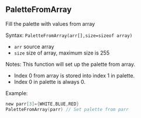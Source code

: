 ## PaletteFromArray

Fill the palette with values from array

Syntax: `PaletteFromArray(arr[],size=sizeof array)`

* `arr` source array
* `size` size of array, maximum size is 255

Notes: This function will set up the palette from array.

* Index 0 from array is stored into index 1 in palette.
* Index 0 in palette is always 0.

Example:

```c
new parr[3]={WHITE,BLUE,RED}
PaletteFromArray(parr) // Set palette from parr
```



